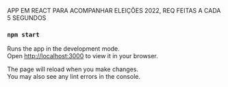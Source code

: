 APP EM REACT PARA ACOMPANHAR ELEIÇÕES 2022, REQ FEITAS A CADA 5 SEGUNDOS
### `npm start`

Runs the app in the development mode.\
Open [http://localhost:3000](http://localhost:3000) to view it in your browser.

The page will reload when you make changes.\
You may also see any lint errors in the console.

